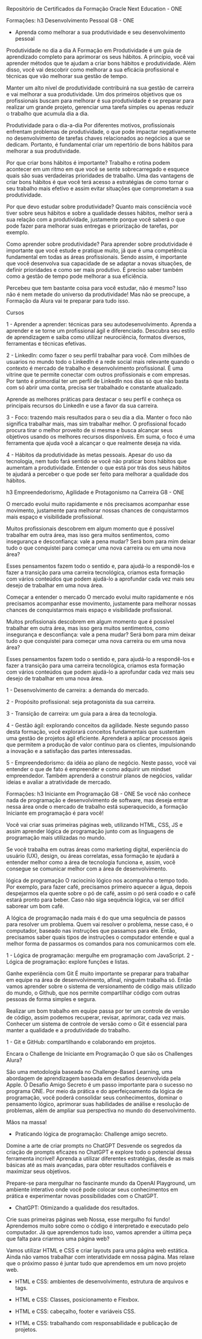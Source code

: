 Repositório de Certificados da Formação Oracle Next Education - ONE

Formações:
h3 Desenvolvimento Pessoal G8 - ONE
 - Aprenda como melhorar a sua produtividade e seu desenvolvimento pessoal

Produtividade no dia a dia
A Formação em Produtividade é um guia de aprendizado completo para aprimorar os seus hábitos. A princípio, você vai aprender métodos que te ajudam a criar bons hábitos e produtividade. Além disso, você vai descobrir como melhorar a sua eficácia profissional e técnicas que vão melhorar sua gestão de tempo.

Manter um alto nível de produtividade contribuirá na sua gestão de carreira e vai melhorar a sua produtividade. Um dos primeiros objetivos que os profissionais buscam para melhorar é sua produtividade é se preparar para realizar um grande projeto, gerenciar uma tarefa simples ou apenas reduzir o trabalho que acumula dia a dia.

Produtividade para o dia-a-dia
Por diferentes motivos, profissionais enfrentam problemas de produtividade, o que pode impactar negativamente no desenvolvimento de tarefas chaves relacionados ao negócios a que se dedicam. Portanto, é fundamental criar um repertório de bons hábitos para melhorar a sua produtividade.

Por que criar bons hábitos é importante?
Trabalho e rotina podem acontecer em um ritmo em que você se sente sobrecarregado e esquece quais são suas verdadeiras prioridades de trabalho. Uma das vantagens de criar bons hábitos é que você terá acesso a estratégias de como tornar o seu trabalho mais efetivo e assim evitar situações que comprometam a sua produtividade.

Por que devo estudar sobre produtividade?
Quanto mais consciência você tiver sobre seus hábitos e sobre a qualidade desses hábitos, melhor será a sua relação com a produtividade, justamente porque você saberá o que pode fazer para melhorar suas entregas e priorização de tarefas, por exemplo.

Como aprender sobre produtividade?
Para aprender sobre produtividade é importante que você estude e pratique muito, já que é uma competência fundamental em todas as áreas profissionais. Sendo assim, é importante que você desenvolva sua capacidade de se adaptar a novas situações, de definir prioridades e como ser mais produtivo. É preciso saber também como a gestão de tempo pode melhorar a sua eficiência.

Percebeu que tem bastante coisa para você estudar, não é mesmo? Isso não é nem metade do universo da produtividade! Mas não se preocupe, a Formação da Alura vai te preparar para tudo isso.

Cursos

1 - Aprender a aprender: técnicas para seu autodesenvolvimento.
Aprenda a aprender e se torne um profissional ágil e diferenciado. Descubra seu estilo de aprendizagem e saiba como utilizar neurociência, formatos diversos, ferramentas e técnicas efetivas.

2 - LinkedIn: como fazer o seu perfil trabalhar para você.
Com milhões de usuarios no mundo todo o LinkedIn é a rede social mais relevante quando o contexto é mercado de trabalho e desenvolvimento profissional. É uma vitrine que te permite conectar com outros profissionais e com empresas. Por tanto é primordial ter um perfil de LinkedIn nos días só que não basta com só abrir uma conta, precisa ser trabalhado e constante atualizado.

Aprende as melhores práticas para destacar o seu perfil e conheça os principais recursos do LinkedIn e use a favor da sua carreira.

3 - Foco: trazendo mais resultados para o seu dia a dia.
Manter o foco não significa trabalhar mais, mas sim trabalhar melhor. O profissional focado procura tirar o melhor proveito de si mesma e busca alcançar seus objetivos usando os melhores recursos disponíveis. Em suma, o foco é uma ferramenta que ajuda você a alcançar o que realmente deseja na vida.

4 - Hábitos da produtividade às metas pessoais.
Apesar do uso da tecnologia, nem tudo fará sentido se você não praticar bons hábitos que aumentam a produtividade. Entender o que está por trás dos seus hábitos te ajudará a perceber o que pode ser feito para melhorar a qualidade dos hábitos.

h3 Empreendedorismo, Agilidade e Protagonismo na Carreira G8 - ONE

O mercado evolui muito rapidamente e nós precisamos acompanhar esse movimento, justamente para melhorar nossas chances de conquistarmos mais espaço e visibilidade profissional.

Muitos profissionais descobrem em algum momento que é possível trabalhar em outra área, mas isso gera muitos sentimentos, como insegurança e desconfiança: vale a pena mudar? Será bom para mim deixar tudo o que conquistei para começar uma nova carreira ou em uma nova área?

Esses pensamentos fazem todo o sentido e, para ajudá-lo a respondê-los e fazer a transição para uma carreira tecnológica, criamos esta formação com vários conteúdos que podem ajudá-lo a aprofundar cada vez mais seu desejo de trabalhar em uma nova área.

Começar a entender o mercado
O mercado evolui muito rapidamente e nós precisamos acompanhar esse movimento, justamente para melhorar nossas chances de conquistarmos mais espaço e visibilidade profissional.

Muitos profissionais descobrem em algum momento que é possível trabalhar em outra área, mas isso gera muitos sentimentos, como insegurança e desconfiança: vale a pena mudar? Será bom para mim deixar tudo o que conquistei para começar uma nova carreira ou em uma nova área?

Esses pensamentos fazem todo o sentido e, para ajudá-lo a respondê-los e fazer a transição para uma carreira tecnológica, criamos esta formação com vários conteúdos que podem ajudá-lo a aprofundar cada vez mais seu desejo de trabalhar em uma nova área.

1 - Desenvolvimento de carreira: a demanda do mercado.

2 - Propósito profissional: seja protagonista da sua carreira.

3 - Transição de carreira: um guia para a área da tecnologia.

4 - Gestão ágil: explorando conceitos da agilidade.
Neste segundo passo desta formação, você explorará conceitos fundamentais que sustentam uma gestão de projetos ágil eficiente. Aprenderá a aplicar processos ágeis que permitem a produção de valor contínuo para os clientes, impulsionando a inovação e a satisfação das partes interessadas.

5 - Empreendedorismo: da idéia ao plano de negócio.
Neste passo, você vai entender o que de fato é empreender e como adquirir um mindset empreendedor. Também aprenderá a construir planos de negócios, validar ideias e avaliar a atratividade de mercado.

Formações:
h3 Iniciante em Programação G8 - ONE
Se você não conhece nada de programação e desenvolvimento de software, mas deseja entrar nessa área onde o mercado de trabalho está superaquecido, a formação Iniciante em programação é para você!

Você vai criar suas primeiras páginas web, utilizando HTML, CSS, JS e assim aprender lógica de programação junto com as linguagens de programação mais utilizadas no mundo.

Se você trabalha em outras áreas como marketing digital, experiência do usuário (UX), design, ou áreas correlatas, essa formação te ajudará a entender melhor como a área de tecnologia funciona e, assim, você consegue se comunicar melhor com a área de desenvolvimento.

lógica de programação
O raciocínio lógico nos acompanha o tempo todo. Por exemplo, para fazer café, precisamos primeiro aquecer a água, depois despejarmos ela quente sobre o pó de café, assim o pó será coado e o café estará pronto para beber. Caso não siga sequência lógica, vai ser difícil saborear um bom café.

A lógica de programação nada mais é do que uma sequência de passos para resolver um problema. Quem vai resolver o problema, nesse caso, é o computador, baseado nas instruções que passamos para ele. Então, precisamos saber quais tipos de instruções o computador entende e qual a melhor forma de passarmos os comandos para nos comunicarmos com ele.

1 - Lógica de programação: mergulhe em programação com JavaScript.
2 - Lógica de programação: explore funções e listas.

Ganhe experiência com Git
É muito importante se preparar para trabalhar em equipe na área de desenvolvimento, afinal, ninguém trabalha só. Então vamos aprender sobre o sistema de versionamento de código mais utilizado do mundo, o Github, que nos permite compartilhar código com outras pessoas de forma simples e segura.

Realizar um bom trabalho em equipe passa por ter um controle de versão de código, assim podemos recuperar, revisar, aprimorar, cada vez mais. Conhecer um sistema de controle de versão como o Git é essencial para manter a qualidade e a produtividade do trabalho.

1 - Git e GitHub: compartilhando e colaborando em projetos.

Encara o Challenge de Iniciante em Programação
O que são os Challenges Alura?

São uma metodologia baseada no Challenge-Based Learning, uma abordagem de aprendizagem baseada em desafios desenvolvida pela Apple. O Desafio Amigo Secreto é um passo importante para o sucesso no programa ONE. Por meio da prática e do aperfeiçoamento da lógica de programação, você poderá consolidar seus conhecimentos, dominar o pensamento lógico, aprimorar suas habilidades de análise e resolução de problemas, além de ampliar sua perspectiva no mundo do desenvolvimento.

Mãos na massa!
- Praticando lógica de programação: Challenge amigo secreto.


Domine a arte de criar prompts no ChatGPT
Desvende os segredos da criação de prompts eficazes no ChatGPT e explore todo o potencial dessa ferramenta incrível! Aprenda a utilizar diferentes estratégias, desde as mais básicas até as mais avançadas, para obter resultados confiáveis e maximizar seus objetivos.

Prepare-se para mergulhar no fascinante mundo da OpenAI Playground, um ambiente interativo onde você pode colocar seus conhecimentos em prática e experimentar novas possibilidades com o ChatGPT.

- ChatGPT: Otimizando a qualidade dos resultados.

Crie suas primeiras páginas web
Nossa, esse mergulho foi fundo! Aprendemos muito sobre como o código é interpretado e executado pelo computador. Já que aprendemos tudo isso, vamos aprender a última peça que falta para criarmos uma página web?

Vamos utilizar HTML e CSS e criar layouts para uma página web estática. Ainda não vamos trabalhar com interatividade em nossa página. Mas relaxe que o próximo passo é juntar tudo que aprendemos em um novo projeto web.

- HTML e CSS: ambientes de desenvolvimento, estrutura de arquivos e tags.

- HTML e CSS: Classes, posicionamento e Flexbox.

- HTML e CSS: cabeçalho, footer e variáveis CSS.

- HTML e CSS: trabalhando com responsabilidade e publicação de projetos.